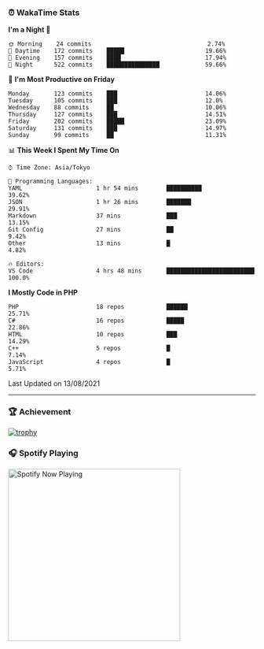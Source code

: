 ### ⏰ WakaTime Stats


<!--START_SECTION:waka-->
**I'm a Night 🦉** 

```text
🌞 Morning    24 commits                                 2.74% 
🌆 Daytime    172 commits    █████                       19.66% 
🌃 Evening    157 commits    ████                        17.94% 
🌙 Night      522 commits    ███████████████             59.66%

```
📅 **I'm Most Productive on Friday** 

```text
Monday       123 commits    ███                         14.06% 
Tuesday      105 commits    ███                         12.0% 
Wednesday    88 commits     ██                          10.06% 
Thursday     127 commits    ███                         14.51% 
Friday       202 commits    █████                       23.09% 
Saturday     131 commits    ███                         14.97% 
Sunday       99 commits     ██                          11.31%

```


📊 **This Week I Spent My Time On** 

```text
⌚︎ Time Zone: Asia/Tokyo

💬 Programming Languages: 
YAML                     1 hr 54 mins        ██████████                  39.62% 
JSON                     1 hr 26 mins        ███████                     29.91% 
Markdown                 37 mins             ███                         13.15% 
Git Config               27 mins             ██                          9.42% 
Other                    13 mins             █                           4.82%

🔥 Editors: 
VS Code                  4 hrs 48 mins       █████████████████████████   100.0%

```

**I Mostly Code in PHP** 

```text
PHP                      18 repos            ██████                      25.71% 
C#                       16 repos            █████                       22.86% 
HTML                     10 repos            ███                         14.29% 
C++                      5 repos             █                           7.14% 
JavaScript               4 repos             █                           5.71%

```



 Last Updated on 13/08/2021
<!--END_SECTION:waka-->

---

### 🏆 Achievement

[![trophy](https://github-profile-trophy.vercel.app/?username=Slime-hatena&theme=flat&no-bg=true&no-frame=true&column=8)](https://github.com/ryo-ma/github-profile-trophy)

### 🎧 Spotify Playing

[<img src="https://spotify-now-playing-slime-hatena.vercel.app/api/spotify-playing" alt="Spotify Now Playing" width="350" />](https://open.spotify.com/user/slime_hatena)

<!--
**Slime-hatena/Slime-hatena** is a ✨ _special_ ✨ repository because its `README.md` (this file) appears on your GitHub profile.

Here are some ideas to get you started:

- 🔭 I’m currently working on ...
- 🌱 I’m currently learning ...
- 👯 I’m looking to collaborate on ...
- 🤔 I’m looking for help with ...
- 💬 Ask me about ...
- 📫 How to reach me: ...
- 😄 Pronouns: ...
- ⚡ Fun fact: ...
-->
